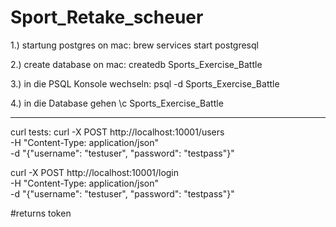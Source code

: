 # Sport_Retake_scheuer

1.) startung postgres on mac:
brew services start postgresql

2.) create database on mac: 
createdb Sports_Exercise_Battle

3.) in die PSQL Konsole wechseln:
psql -d Sports_Exercise_Battle

4.) in die Database gehen
\c Sports_Exercise_Battle

_____________________
curl tests:
curl -X POST http://localhost:10001/users \
     -H "Content-Type: application/json" \
     -d "{\"username\": \"testuser\", \"password\": \"testpass\"}"

curl -X POST http://localhost:10001/login \
     -H "Content-Type: application/json" \
     -d "{\"username\": \"testuser\", \"password\": \"testpass\"}"

#returns token

